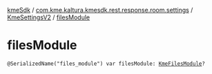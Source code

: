 [kmeSdk](../../index.md) / [com.kme.kaltura.kmesdk.rest.response.room.settings](../index.md) / [KmeSettingsV2](index.md) / [filesModule](./files-module.md)

# filesModule

`@SerializedName("files_module") var filesModule: `[`KmeFilesModule`](../-kme-files-module/index.md)`?`
